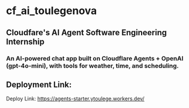 # cf_ai_toulegenova
## Cloudfare's AI Agent Software Engineering Internship

### An AI-powered chat app built on Cloudflare Agents + OpenAI (gpt-4o-mini), with tools for weather, time, and scheduling. 

## Deployment Link:

Deploy Link: https://agents-starter.ytoulege.workers.dev/